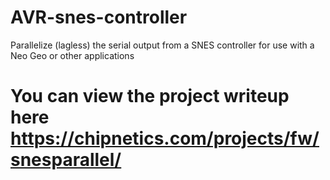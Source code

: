 # AVR-snes-controller
Parallelize (lagless) the serial output from a SNES controller for use with a Neo Geo or other applications

# You can view the project writeup here https://chipnetics.com/projects/fw/snesparallel/
